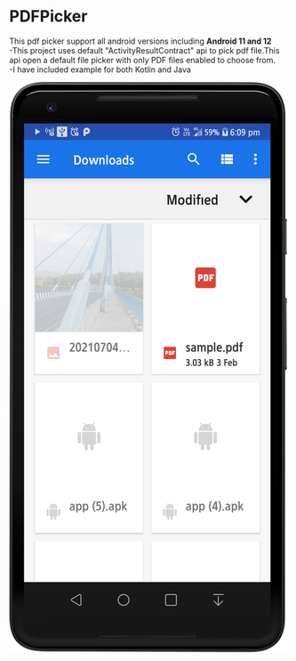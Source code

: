 # PDFPicker
This pdf picker support all android versions including <b> Android 11 and 12 </b> <br>
-This project uses default "ActivityResultContract" api to pick pdf file.This api open a default file picker with only PDF files enabled to choose from. <br>
-I have included example for both Kotlin and Java

<img src="https://github.com/amanattri09/PDFPicker/blob/master/media/pdf_picker.png" width="500" style="max-width:200%;"> <br>

